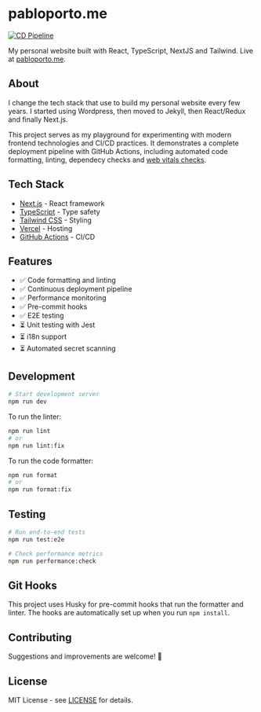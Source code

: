 # pabloporto.me

[![CD Pipeline](https://github.com/portovep/pabloporto.me/actions/workflows/pipeline.yml/badge.svg?branch=main)](https://github.com/portovep/pabloporto.me/actions/workflows/pipeline.yml)

My personal website built with React, TypeScript, NextJS and Tailwind. Live at [pabloporto.me](https://pabloporto.me).

## About

I change the tech stack that use to build my personal website every few years.
I started using Wordpress, then moved to Jekyll, then React/Redux and finally
Next.js. 

This project serves as my playground for experimenting with modern frontend technologies and CI/CD practices. It demonstrates a complete deployment pipeline with GitHub Actions, including automated code formatting, linting, dependecy checks and [web
vitals checks](https://web.dev/vitals/).

## Tech Stack

- [Next.js](https://nextjs.org/) - React framework
- [TypeScript](https://www.typescriptlang.org/) - Type safety
- [Tailwind CSS](https://tailwindcss.com/) - Styling
- [Vercel](https://vercel.com/) - Hosting
- [GitHub Actions](https://github.com/features/actions) - CI/CD

## Features

- ✅ Code formatting and linting
- ✅ Continuous deployment pipeline
- ✅ Performance monitoring
- ✅ Pre-commit hooks
- ✅ E2E testing
- ⏳ Unit testing with Jest
- ⏳ i18n support
- ⏳ Automated secret scanning

## Development

```bash
# Start development server
npm run dev
```

To run the linter:

```bash
npm run lint
# or
npm run lint:fix
```

To run the code formatter:

```bash
npm run format
# or
npm run format:fix
```

## Testing

```bash
# Run end-to-end tests
npm run test:e2e

# Check performance metrics
npm run performance:check
```

## Git Hooks

This project uses Husky for pre-commit hooks that run the formatter and linter. The hooks are automatically set up when you run `npm install`.


## Contributing

Suggestions and improvements are welcome! 🙏

## License

MIT License - see [LICENSE](LICENSE) for details.
